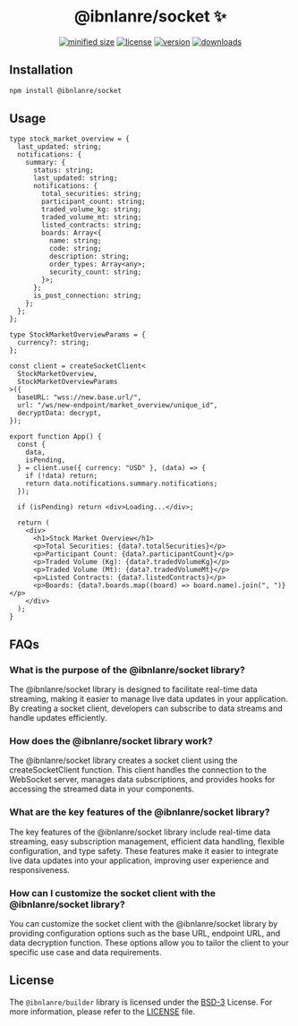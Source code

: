 <h1 align="center">@ibnlanre/socket ✨</h1>

<div align="center">

[![minified size](https://img.shields.io/bundlephobia/min/@ibnlanre/socket)](https://bundlephobia.com/package/@ibnlanre/socket)
[![license](https://img.shields.io/github/license/ibnlanre/socket?label=license)](https://github.com/ibnlanre/socket/blob/main/LICENSE)
[![version](https://img.shields.io/npm/v/@ibnlanre/socket)](https://www.npmjs.com/package/@ibnlanre/socket)
[![downloads](https://img.shields.io/npm/dt/@ibnlanre/socket)](https://www.npmjs.com/package/@ibnlanre/socket)

</div>

## Installation

```bash
npm install @ibnlanre/socket
```

## Usage

```tsx
type stock_market_overview = {
  last_updated: string;
  notifications: {
    summary: {
      status: string;
      last_updated: string;
      notifications: {
        total_securities: string;
        participant_count: string;
        traded_volume_kg: string;
        traded_volume_mt: string;
        listed_contracts: string;
        boards: Array<{
          name: string;
          code: string;
          description: string;
          order_types: Array<any>;
          security_count: string;
        }>;
      };
      is_post_connection: string;
    };
  };
};

type StockMarketOverviewParams = {
  currency?: string;
};

const client = createSocketClient<
  StockMarketOverview,
  StockMarketOverviewParams
>({
  baseURL: "wss://new.base.url/",
  url: "/ws/new-endpoint/market_overview/unique_id",
  decryptData: decrypt,
});

export function App() {
  const {
    data,
    isPending,
  } = client.use({ currency: "USD" }, (data) => {
    if (!data) return;
    return data.notifications.summary.notifications;
  });

  if (isPending) return <div>Loading...</div>;

  return (
    <div>
      <h1>Stock Market Overview</h1>
      <p>Total Securities: {data?.totalSecurities}</p>
      <p>Participant Count: {data?.participantCount}</p>
      <p>Traded Volume (Kg): {data?.tradedVolumeKg}</p>
      <p>Traded Volume (Mt): {data?.tradedVolumeMt}</p>
      <p>Listed Contracts: {data?.listedContracts}</p>
      <p>Boards: {data?.boards.map((board) => board.name).join(", ")}</p>
    </div>
  );
}
```

## FAQs

### What is the purpose of the @ibnlanre/socket library?
The @ibnlanre/socket library is designed to facilitate real-time data streaming, making it easier to manage live data updates in your application. By creating a socket client, developers can subscribe to data streams and handle updates efficiently.

### How does the @ibnlanre/socket library work?
The @ibnlanre/socket library creates a socket client using the createSocketClient function. This client handles the connection to the WebSocket server, manages data subscriptions, and provides hooks for accessing the streamed data in your components.

### What are the key features of the @ibnlanre/socket library?
The key features of the @ibnlanre/socket library include real-time data streaming, easy subscription management, efficient data handling, flexible configuration, and type safety. These features make it easier to integrate live data updates into your application, improving user experience and responsiveness.

### How can I customize the socket client with the @ibnlanre/socket library?
You can customize the socket client with the @ibnlanre/socket library by providing configuration options such as the base URL, endpoint URL, and data decryption function. These options allow you to tailor the client to your specific use case and data requirements.

## License

The `@ibnlanre/builder` library is licensed under the [BSD-3][bsd-3] License. For more information, please refer to the [LICENSE][license] file.

[license]: LICENSE.md
[bsd-3]: https://www.mit.edu/about
